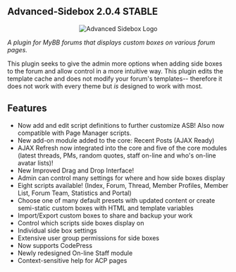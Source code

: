 ## Advanced-Sidebox 2.0.4 STABLE

<p align="center">
  <img title="Advanced Sidebox Logo" alt="Advanced Sidebox Logo" src="https://github.com/WildcardSearch/Advanced-Sidebox/wiki/asb_logo_320.png" />
</p>

*A plugin for MyBB forums that displays custom boxes on various forum pages.*

This plugin seeks to give the admin more options when adding side boxes to the forum and allow control in a more intuitive way. This plugin edits the template cache and does not modify your forum's templates-- therefore it does not work with every theme but *is* designed to work with most.

## Features

* Now add and edit script definitions to further customize ASB! Also now compatible with Page Manager scripts.
* New add-on module added to the core: Recent Posts (AJAX Ready)
* AJAX Refresh now integrated into the core and five of the core modules (latest threads, PMs, random quotes, staff on-line and who's on-line avatar lists)!
* New Improved Drag and Drop Interface!
* Admin can control many settings for where and how side boxes display
* Eight scripts available! (Index, Forum, Thread, Member Profiles, Member List, Forum Team, Statistics and Portal)
* Choose one of many default presets with updated content or create semi-static custom boxes with HTML and template variables
* Import/Export custom boxes to share and backup your work
* Control which scripts side boxes display on
* Individual side box settings
* Extensive user group permissions for side boxes
* Now supports CodePress
* Newly redesigned On-line Staff module
* Context-sensitive help for ACP pages
